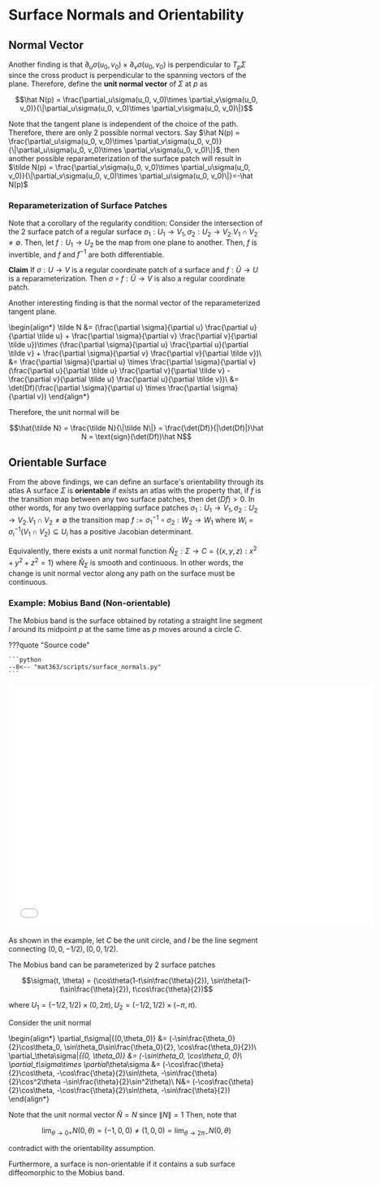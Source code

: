 # Surface Normals and Orientability

## Normal Vector
Another finding is that $\partial_u\sigma(u_0, v_0)\times \partial_v\sigma(u_0, v_0)$ is perpendicular to $T_p\Sigma$ since the cross product is perpendicular to the spanning vectors of the plane. 
Therefore, define the __unit normal vector__ of $\Sigma$ at $p$ as 

$$\hat N(p) = \frac{\partial_u\sigma(u_0, v_0)\times \partial_v\sigma(u_0, v_0)}{\|\partial_u\sigma(u_0, v_0)\times \partial_v\sigma(u_0, v_0)\|}$$

Note that the tangent plane is independent of the choice of the path. Therefore, there are only 2 possible normal vectors. Say $\hat N(p) = \frac{\partial_u\sigma(u_0, v_0)\times \partial_v\sigma(u_0, v_0)}{\|\partial_u\sigma(u_0, v_0)\times \partial_v\sigma(u_0, v_0)\|}$, then another possible reparameterization of the surface patch will result in $\tilde N(p) = \frac{\partial_v\sigma(u_0, v_0)\times \partial_u\sigma(u_0, v_0)}{\|\partial_v\sigma(u_0, v_0)\times \partial_u\sigma(u_0, v_0)\|}=-\hat N(p)$

### Reparameterization of Surface Patches

Note that a corollary of the regularity condition:
Consider the intersection of the 2 surface patch of a regular surface $\sigma_1: U_1\rightarrow V_1, \sigma_2: U_2\rightarrow V_2. V_1\cap V_2\neq\emptyset$. Then, let $f:U_1\rightarrow U_2$ be the map from one plane to another. Then, $f$ is invertible, and $f$ and $f^{-1}$ are both differentiable. 

__Claim__ If $\sigma: U\rightarrow V$ is a regular coordinate patch of a surface and $f: \tilde U\rightarrow U$ is a reparameterization. Then $\sigma\circ f: \tilde U\rightarrow V$ is also a regular coordinate patch. 

Another interesting finding is that the normal vector of the reparameterized tangent plane. 

\begin{align*}
\tilde N &= (\frac{\partial \sigma}{\partial u} \frac{\partial u}{\partial \tilde u} + \frac{\partial \sigma}{\partial v} \frac{\partial v}{\partial \tilde u})\times (\frac{\partial \sigma}{\partial u} \frac{\partial u}{\partial \tilde v} + \frac{\partial \sigma}{\partial v} \frac{\partial v}{\partial \tilde v})\\
&= \frac{\partial \sigma}{\partial u} \times \frac{\partial \sigma}{\partial v} (\frac{\partial u}{\partial \tilde u}  \frac{\partial v}{\partial \tilde v} - \frac{\partial v}{\partial \tilde u}  \frac{\partial u}{\partial \tilde v})\\
&= \det(Df)(\frac{\partial \sigma}{\partial u} \times \frac{\partial \sigma}{\partial v})
\end{align*}

Therefore, the unit normal will be 

$$\hat{\tilde N} = \frac{\tilde N}{\|\tilde N\|} = \frac{\det(Df)}{|\det(Df)|}\hat N = \text{sign}(\det(Df))\hat N$$


## Orientable Surface
From the above findings, we can define an surface's orientability through its atlas
A surface $\Sigma$ is __orientable__ if exists an atlas with the property that, if $f$ is the transition map between any two surface patches, then $\det(Df) > 0$. In other words, for any two overlapping surface patches $\sigma_1: U_1\rightarrow V_1, \sigma_2: U_2\rightarrow V_2. V_1\cap V_2\neq \emptyset$ the transition map $f:= \sigma_1^{-1}\circ \sigma_2:W_2\rightarrow W_1$ where $W_i = \sigma_i^{-1}(V_1\cap V_2)\subseteq U_i$ has a positive Jacobian determinant. 

Equivalently, there exists a unit normal function $\hat N_\Sigma: \Sigma\rightarrow C = \{(x,y,z): x^2+y^2+z^2=1\}$ where $\hat N_\Sigma$ is smooth and continuous. In other words, the change is unit normal vector along any path on the surface must be continuous.

### Example: Mobius Band (Non-orientable)
The Mobius band is the surface obtained by rotating a straight line segment $l$
around its midpoint $p$ at the same time as $p$ moves around a circle $C$.

???quote "Source code"

    ```python
    --8<-- "mat363/scripts/surface_normals.py"
    ```



<iframe
    width="720"
    height="480"
    src="./assets/mobius.html"
    frameborder="0"
    allowfullscreen
></iframe>



As shown in the example, let $C$ be the unit circle, and $l$ be the line segment connecting $(0,0, -1/2), (0,0, 1/2)$. 

The Mobius band can be parameterized by 2 surface patches 

$$\sigma(t, \theta) = (\cos\theta(1-t\sin\frac{\theta}{2}), \sin\theta(1-t\sin\frac{\theta}{2}), t\cos\frac{\theta}{2})$$

where $U_1 = (-1/2, 1/2) \times (0,2\pi), U_2 = (-1/2, 1/2)\times (-\pi, \pi)$. 

Consider the unit normal 

\begin{align*}
\partial_t\sigma|{(0,\theta_0)} &= (-\sin\frac{\theta_0}{2}\cos\theta_0, \sin\theta_0\sin\frac{\theta_0}{2}, \cos\frac{\theta_0}{2})\\
\partial_\theta\sigma|_{(0, \theta_0)} &= (-\sin\theta_0, \cos\theta_0, 0)\\
\partial_t\sigma\times \partial_\theta\sigma &= (-\cos\frac{\theta}{2}\cos\theta, -\cos\frac{\theta}{2}\sin\theta, -\sin\frac{\theta}{2}\cos^2\theta -\sin\frac{\theta}{2}\sin^2\theta)\\
N&=  (-\cos\frac{\theta}{2}\cos\theta, -\cos\frac{\theta}{2}\sin\theta, -\sin\frac{\theta}{2})
\end{align*}

Note that the unit normal vector $\hat N = N$ since $\|N\| = 1$
Then, note that 

$$\lim_{\theta\rightarrow0+} N(0,\theta) =(-1, 0, 0) \neq (1, 0, 0) = \lim_{\theta\rightarrow 2\pi-}N(0, 
\theta)$$

contradict with the orientability assumption. 

Furthermore, a surface is non-orientable if it contains a sub surface diffeomorphic to the Mobius band. 
